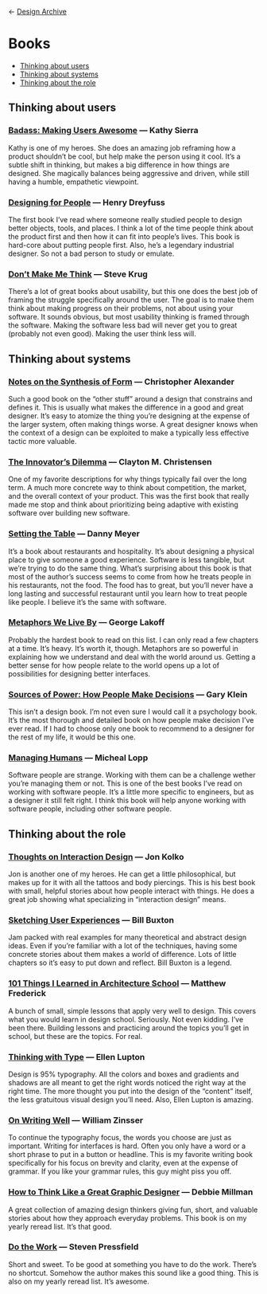 &larr; [Design Archive](https://github.com/danritz/design-archive/blob/master/README.md)

# Books

- [Thinking about users](https://github.com/danritz/design-archive/blob/master/books.md#thinking-about-users)
- [Thinking about systems](https://github.com/danritz/design-archive/blob/master/books.md#thinking-about-systems)
- [Thinking about the role](https://github.com/danritz/design-archive/blob/master/books.md#thinking-about-the-role)

## Thinking about users

### [Badass: Making Users Awesome](http://www.amazon.com/exec/obidos/ASIN/1491919019/) — Kathy Sierra

Kathy is one of my heroes. She does an amazing job reframing how a product shouldn’t be cool, but help make the person using it cool. It’s a subtle shift in thinking, but makes a big difference in how things are designed. She magically balances being aggressive and driven, while still having a humble, empathetic viewpoint.

### [Designing for People](https://www.amazon.com/exec/obidos/ASIN/1581153120/) — Henry Dreyfuss

The first book I’ve read where someone really studied people to design better objects, tools, and places. I think a lot of the time people think about the product first and then how it can fit into people’s lives. This book is hard-core about putting people first. Also, he’s a legendary industrial designer. So not a bad person to study or emulate.

### [Don’t Make Me Think](http://www.amazon.com/Dont-Make-Think-Revisited-Usability/dp/0321965515/) — Steve Krug

There’s a lot of great books about usability, but this one does the best job of framing the struggle specifically around the user. The goal is to make them think about making progress on their problems, not about using your software. It sounds obvious, but most usability thinking is framed through the software. Making the software less bad will never get you to great (probably not even good). Making the user think less will.

## Thinking about systems

### [Notes on the Synthesis of Form](https://smile.amazon.com/gp/product/0674627512) — Christopher Alexander

Such a good book on the “other stuff” around a design that constrains and defines it. This is usually what makes the difference in a good and great designer. It’s easy to atomize the thing you’re designing at the expense of the larger system, often making things worse. A great designer knows when the context of a design can be exploited to make a typically less effective tactic more valuable.

### [The Innovator’s Dilemma](http://www.amazon.com/exec/obidos/ASIN/0062060244/) — Clayton M. Christensen

One of my favorite descriptions for why things typically fail over the long term. A much more concrete way to think about competition, the market, and the overall context of your product. This was the first book that really made me stop and think about prioritizing being adaptive with existing software over building new software.

### [Setting the Table](http://www.amazon.com/Setting-Table-Danny-Meyer-ebook/dp/B000OI0FCQ/) — Danny Meyer

It’s a book about restaurants and hospitality. It’s about designing a physical place to give someone a good experience. Software is less tangible, but we’re trying to do the same thing. What’s surprising about this book is that most of the author’s success seems to come from how he treats people in his restaurants, not the food. The food has to great, but you’ll never have a long lasting and successful restaurant until you learn how to treat people like people. I believe it’s the same with software.

### [Metaphors We Live By](http://www.amazon.com/Metaphors-We-Live-George-Lakoff/dp/0226468011) — George Lakoff

Probably the hardest book to read on this list. I can only read a few chapters at a time. It’s heavy. It’s worth it, though. Metaphors are so powerful in explaining how we understand and deal with the world around us. Getting a better sense for how people relate to the world opens up a lot of possibilities for designing better interfaces.

### [Sources of Power: How People Make Decisions](http://smile.amazon.com/gp/product/0262611465) — Gary Klein

This isn’t a design book. I’m not even sure I would call it a psychology book. It’s the most thorough and detailed book on how people make decision I’ve ever read. If I had to choose only one book to recommend to a designer for the rest of my life, it would be this one.

### [Managing Humans](http://www.amazon.com/gp/aw/d/159059844X) — Micheal Lopp

Software people are strange. Working with them can be a challenge wether you’re managing them or not. This is one of the best books I’ve read on working with software people. It’s a little more specific to engineers, but as a designer it still felt right. I think this book will help anyone working with software people, including other software people.

## Thinking about the role

### [Thoughts on Interaction Design](http://www.amazon.com/Thoughts-Interaction-Design-Second-Kolko/dp/0123809304/) — Jon Kolko

Jon is another one of my heroes. He can get a little philosophical, but makes up for it with all the tattoos and body piercings. This is his best book with small, helpful stories about how people interact with things. He does a great job showing what specializing in “interaction design” means.

### [Sketching User Experiences](http://www.amazon.com/Sketching-User-Experiences-Interactive-Technologies/dp/0123740371) — Bill Buxton

Jam packed with real examples for many theoretical and abstract design ideas. Even if you’re familiar with a lot of the techniques, having some concrete stories about them makes a world of difference. Lots of little chapters so it’s easy to put down and reflect. Bill Buxton is a legend.

### [101 Things I Learned in Architecture School](http://www.amazon.com/exec/obidos/ASIN/0262062666/) — Matthew Frederick

A bunch of small, simple lessons that apply very well to design. This covers what you would learn in design school. Seriously. Not even kidding. I’ve been there. Building lessons and practicing around the topics you’ll get in school, but these are the topics. For real.

### [Thinking with Type](http://www.amazon.com/exec/obidos/ASIN/1568989695/) — Ellen Lupton

Design is 95% typography. All the colors and boxes and gradients and shadows are all meant to get the right words noticed the right way at the right time. The more thought you put into the design of the “content” itself, the less gratuitous visual design you’ll need. Also, Ellen Lupton is amazing.

### [On Writing Well](http://www.amazon.com/Writing-Well-30th-Anniversary-Nonfiction-ebook/dp/B0090RVGW0/) — William Zinsser

To continue the typography focus, the words you choose are just as important. Writing for interfaces is hard. Often you only have a word or a short phrase to put in a button or headline. This is my favorite writing book specifically for his focus on brevity and clarity, even at the expense of grammar. If you like your grammar rules, this guy might piss you off.

### [How to Think Like a Great Graphic Designer](http://www.amazon.com/Think-Like-Great-Graphic-Designer/dp/1581154968/) — Debbie Millman

A great collection of amazing design thinkers giving fun, short, and valuable stories about how they approach everyday problems. This book is on my yearly reread list. It’s that good.

### [Do the Work](http://smile.amazon.com/gp/product/1936719010) — Steven Pressfield

Short and sweet. To be good at something you have to do the work. There’s no shortcut. Somehow the author makes this sound like a good thing. This is also on my yearly reread list. It’s awesome.
